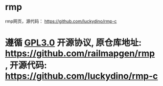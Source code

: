 # rmp
 rmp网页，源代码： https://github.com/luckydino/rmp-c




# 遵循 [GPL3.0](https://github.com/railmapgen/rmp/blob/main/LICENCE) 开源协议, 原仓库地址: <https://github.com/railmapgen/rmp> , 开源代码: <https://github.com/luckydino/rmp-c>